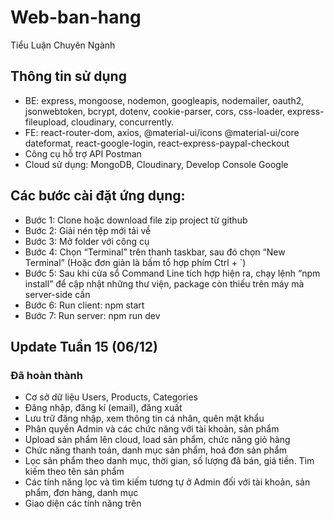 # Web-ban-hang

Tiểu Luận Chuyên Ngành

## Thông tin sử dụng

- BE: express, mongoose, nodemon, googleapis, nodemailer, oauth2, jsonwebtoken, bcrypt, dotenv, cookie-parser, cors, css-loader, express-fileupload, cloudinary, concurrently.
- FE: react-router-dom, axios, @material-ui/icons @material-ui/core dateformat, react-google-login, react-express-paypal-checkout
- Công cụ hỗ trợ API Postman
- Cloud sử dụng: MongoDB, Cloudinary, Develop Console Google

## Các bước cài đặt ứng dụng:
- Bước 1: Clone hoặc download file zip project từ github
- Bước 2: Giải nén tệp mới tải về
- Bước 3: Mở folder với công cụ 
- Bước 4: Chọn “Terminal” trên thanh taskbar, sau đó chọn “New Terminal” (Hoặc đơn giản là bấm tổ hợp phím Ctrl + `)
- Bước 5: Sau khi cửa sổ Command Line tích hợp hiện ra, chạy lệnh “npm install” để cập nhật những thư viện, package còn thiếu trên máy mà server-side cần
- Bước 6: Run client: npm start
- Bước 7: Run server: npm run dev

## Update Tuần 15 (06/12)

### Đã hoàn thành

- Cơ sở dữ liệu Users, Products, Categories
- Đăng nhập, đăng kí (email), đăng xuất
- Lưu trữ đăng nhập, xem thông tin cá nhân, quên mật khẩu
- Phân quyền Admin và các chức năng với tài khoản, sản phẩm
- Upload sản phẩm lên cloud, load sản phẩm, chức năng giỏ hàng
- Chức năng thanh toán, danh mục sản phẩm, hoá đơn sản phẩm
- Lọc sản phẩm theo danh mục, thời gian, số lượng đã bán, giá tiền. Tìm kiếm theo tên sản phẩm
- Các tính năng lọc và tìm kiếm tương tự ở Admin đối với tài khoản, sản phẩm, đơn hàng, danh mục
- Giao diện các tính năng trên
